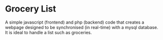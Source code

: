 # Grocery List
A simple javascript (frontend) and php (backend) code that creates a webpage designed to be synchronised (in real-time) with a mysql database. It is ideal to handle a list such as groceries.

